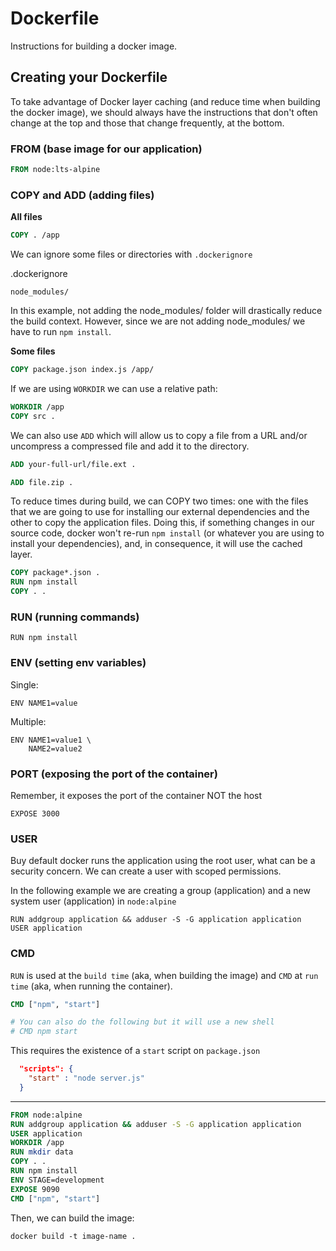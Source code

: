 # Dockerfile
Instructions for building a docker image.

<!-- 
  TODO:
    Docker multi-stage builds
-->

## Creating your Dockerfile

To take advantage of Docker layer caching (and reduce time when building the docker image), we should always have the instructions that don't often change at the top and those that change frequently, at the bottom.

### FROM (base image for our application)

```Dockerfile
FROM node:lts-alpine
```

### COPY and ADD (adding files)

**All files**

```Dockerfile
COPY . /app
```

We can ignore some files or directories with `.dockerignore`

.dockerignore
```
node_modules/
```

In this example, not adding the node_modules/ folder will drastically reduce the build context.
However, since we are not adding node_modules/ we have to run `npm install`.

**Some files**

```Dockerfile
COPY package.json index.js /app/
```

If we are using `WORKDIR` we can use a relative path:

```Dockerfile
WORKDIR /app
COPY src .
```

We can also use `ADD` which will allow us to copy a file from a URL and/or uncompress a compressed file and add it to the directory.

```Dockerfile
ADD your-full-url/file.ext .
```

```Dockerfile
ADD file.zip .
```

To reduce times during build, we can COPY two times: one with the files that we are going to use for installing our external dependencies and the other to copy the application files.
Doing this, if something changes in our source code, docker won't re-run `npm install` (or whatever you are using to install your dependencies), and, in consequence, it will use the cached layer.

```Dockerfile
COPY package*.json .
RUN npm install
COPY . .
```

### RUN (running commands)

```shell
RUN npm install
```

### ENV (setting env variables)

Single:

```shell
ENV NAME1=value
```

Multiple:

```shell
ENV NAME1=value1 \
    NAME2=value2
```

### PORT (exposing the port of the container)

Remember, it exposes the port of the container NOT the host

```shell
EXPOSE 3000
```

### USER

Buy default docker runs the application using the root user, what can be a security concern.
We can create a user with scoped permissions.

In the following example we are creating a group (application) and a new system user (application) in `node:alpine`

```
RUN addgroup application && adduser -S -G application application
USER application
```

### CMD


`RUN` is used at the `build time` (aka, when building the image) and `CMD` at `run time` (aka, when running the container).

```Dockerfile
CMD ["npm", "start"]

# You can also do the following but it will use a new shell
# CMD npm start
```

This requires the existence of a `start` script on `package.json`

```json
  "scripts": {
    "start" : "node server.js"
  }
```

---


```Dockerfile
FROM node:alpine
RUN addgroup application && adduser -S -G application application
USER application
WORKDIR /app
RUN mkdir data
COPY . .
RUN npm install
ENV STAGE=development
EXPOSE 9090
CMD ["npm", "start"]
```

Then, we can build the image:

```shell
docker build -t image-name .
```